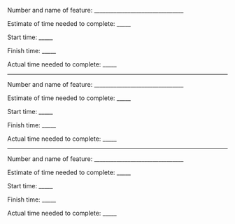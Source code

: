 Number and name of feature: ________________________________

Estimate of time needed to complete: _____

Start time: _____

Finish time: _____

Actual time needed to complete: _____


----------------


Number and name of feature: ________________________________

Estimate of time needed to complete: _____

Start time: _____

Finish time: _____

Actual time needed to complete: _____

-------------------


Number and name of feature: ________________________________

Estimate of time needed to complete: _____

Start time: _____

Finish time: _____

Actual time needed to complete: _____